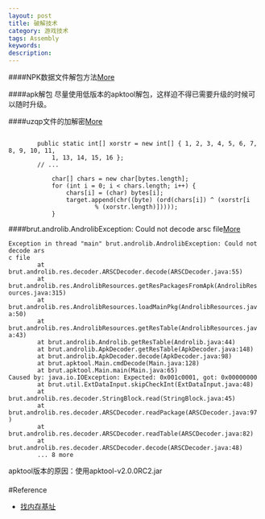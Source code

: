 ```yaml
---
layout: post
title: 破解技术
category: 游戏技术
tags: Assembly
keywords: 
description: 
---
```




####NPK数据文件解包方法[More](http://blog.csdn.net/lady911/article/details/24375017)

####apk解包
尽量使用低版本的apktool解包，这样迫不得已需要升级的时候可以随时升级。

####uzqp文件的加解密[More](http://www.cnblogs.com/xirtam/p/4371335.html)


```
    	
    	public static int[] xorstr = new int[] { 1, 2, 3, 4, 5, 6, 7, 8, 9, 10, 11,
            1, 13, 14, 15, 16 };
        // ...

            char[] chars = new char[bytes.length];
            for (int i = 0; i < chars.length; i++) {
                chars[i] = (char) bytes[i];
                target.append(chr((byte) (ord(chars[i]) ^ (xorstr[i
                        % (xorstr.length)]))));
            }
```

####brut.androlib.AndrolibException: Could not decode arsc file[More](http://bbs.pediy.com/showthread.php?p=1332397)
```
Exception in thread "main" brut.androlib.AndrolibException: Could not decode ars
c file
        at brut.androlib.res.decoder.ARSCDecoder.decode(ARSCDecoder.java:55)
        at brut.androlib.res.AndrolibResources.getResPackagesFromApk(AndrolibRes
ources.java:315)
        at brut.androlib.res.AndrolibResources.loadMainPkg(AndrolibResources.jav
a:50)
        at brut.androlib.res.AndrolibResources.getResTable(AndrolibResources.jav
a:43)
        at brut.androlib.Androlib.getResTable(Androlib.java:44)
        at brut.androlib.ApkDecoder.getResTable(ApkDecoder.java:148)
        at brut.androlib.ApkDecoder.decode(ApkDecoder.java:98)
        at brut.apktool.Main.cmdDecode(Main.java:128)
        at brut.apktool.Main.main(Main.java:65)
Caused by: java.io.IOException: Expected: 0x001c0001, got: 0x00000000
        at brut.util.ExtDataInput.skipCheckInt(ExtDataInput.java:48)
        at brut.androlib.res.decoder.StringBlock.read(StringBlock.java:45)
        at brut.androlib.res.decoder.ARSCDecoder.readPackage(ARSCDecoder.java:97
)
        at brut.androlib.res.decoder.ARSCDecoder.readTable(ARSCDecoder.java:82)
        at brut.androlib.res.decoder.ARSCDecoder.decode(ARSCDecoder.java:48)
        ... 8 more
```
apktool版本的原因：使用apktool-v2.0.0RC2.jar

####

#Reference

* [找内存基址](http://www.vrbrothers.com/cn/qmacro/qkbase/Home/Detail/f7eabb26-3cdc-415c-ab16-65f03ccb3b11)